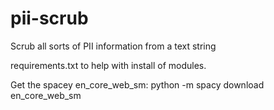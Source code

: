 # pii-scrub
Scrub all sorts of PII information from a text string

requirements.txt to help with install of modules.

Get the spacey en_core_web_sm:
python -m spacy download en_core_web_sm

